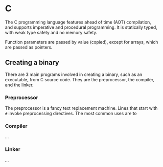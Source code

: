 # C

The C programming language features ahead of time (AOT) compilation, and supports imperative and procedural programming. It is statically typed, with weak type safety and no memory safety.

Function parameters are passed by value (copied), except for arrays, which are passed as pointers.

## Creating a binary

There are 3 main programs involved in creating a binary, such as an executable, from C source code. They are the preprocessor, the compiler, and the linker.

### Preprocessor

The preprocessor is a fancy text replacement machine. Lines that start with `#` invoke preprocessing directives. The most common uses are to 



### Compiler

...

### Linker

...

